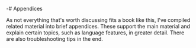 -# Appendices

As not everything that's worth discussing fits a book like this, I've compiled related material into brief appendices. These support the main material and explain certain topics, such as language features, in greater detail. There are also troubleshooting tips in the end.
